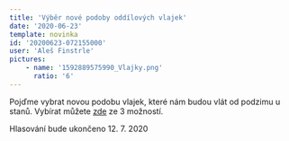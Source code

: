 ```yaml
---
title: 'Výběr nové podoby oddílových vlajek'
date: '2020-06-23'
template: novinka
id: '20200623-072155000'
user: 'Aleš Finstrle'
pictures:
    - name: '1592889575990_Vlajky.png'
      ratio: '6'
---
```

Pojďme vybrat novou podobu vlajek, které nám budou vlát od podzimu u stanů. Vybírat můžete [zde](https://docs.google.com/forms/d/e/1FAIpQLSfSUIysLx3VU7LzOoMAp2nruS98qnLoVcuwFjV98Ap--VGRtQ/viewform?vc=0&amp;%3B%3Bc=0&amp;%3B%3Bw=1&amp;%3B%3Busp=mail_form_link) ze 3 možností.

Hlasování bude ukončeno 12. 7. 2020
